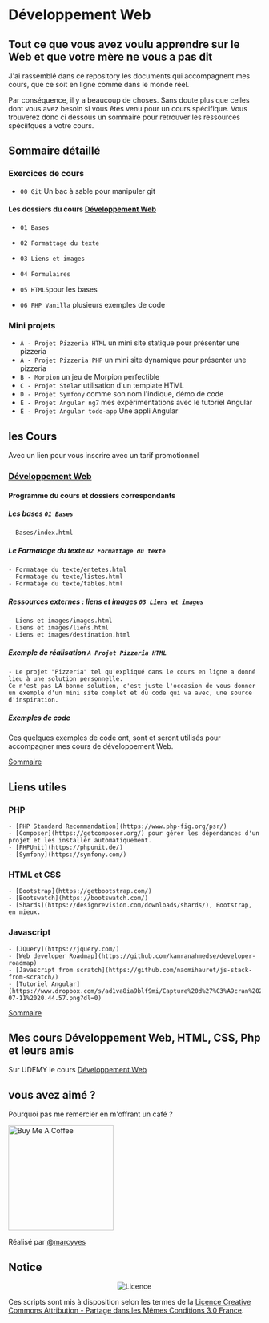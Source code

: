 # Développement Web

## Tout ce que vous avez voulu apprendre sur le Web et que votre mère ne vous a pas dit

J'ai rassemblé dans ce repository les documents qui accompagnent mes cours, que ce soit en ligne comme dans le monde réel. 

Par conséquence, il y a beaucoup de choses. Sans doute plus que celles dont vous avez besoin si vous êtes venu pour un cours spécifique. Vous trouverez donc ci dessous un sommaire pour retrouver les ressources spéciifques à votre cours.

## Sommaire détaillé

<a name="sommaire"></a>

### Exercices de cours

* `00 Git` Un bac à sable pour manipuler git

#### Les dossiers du cours [Développement Web](#dev-web)

* `01 Bases`
* `02 Formattage du texte`
* `03 Liens et images`
* `04 Formulaires`
* `05 HTML5`pour les bases

* `06 PHP Vanilla` plusieurs exemples de code

### Mini projets

* `A - Projet Pizzeria HTML` un mini site statique pour présenter une pizzeria
* `A - Projet Pizzeria PHP` un mini site dynamique pour présenter une pizzeria
* `B - Morpion` un jeu de Morpion perfectible
* `C - Projet Stelar` utilisation d'un template HTML
* `D - Projet Symfony` comme son nom l'indique, démo de code
* `E - Projet Angular ng7` mes expérimentations avec le tutoriel Angular
* `E - Projet Angular todo-app` Une appli Angular

## les Cours

<a name="cours"></a>
    Avec un lien pour vous inscrire avec un tarif promotionnel

### [Développement Web](https://www.udemy.com/course/developpement-web-par-la-pratique/?referralCode=F83C08B0B7AFEFD400E0)

<a name="dev-web"></a>

#### Programme du cours et dossiers correspondants

##### Les bases **`01 Bases`**

    - Bases/index.html

##### Le Formatage du texte **`02 Formattage du texte`**

    - Formatage du texte/entetes.html
    - Formatage du texte/listes.html
    - Formatage du texte/tables.html

##### Ressources externes : liens et images **`03 Liens et images`**

    - Liens et images/images.html
    - Liens et images/liens.html
    - Liens et images/destination.html    

##### Exemple de réalisation **`A Projet Pizzeria HTML`**

    - Le projet "Pizzeria" tel qu'expliqué dans le cours en ligne a donné lieu à une solution personnelle.
    Ce n'est pas LA bonne solution, c'est juste l'occasion de vous donner un exemple d'un mini site complet et du code qui va avec, une source d'inspiration.

##### Exemples de code

Ces quelques exemples de code ont, sont et seront utilisés pour accompagner mes cours de développement Web.

[Sommaire](#sommaire)

## Liens utiles

<a name="liens"></a>

### PHP

    - [PHP Standard Recommandation](https://www.php-fig.org/psr/)
    - [Composer](https://getcomposer.org/) pour gérer les dépendances d'un projet et les installer automatiquement.
    - [PHPUnit](https://phpunit.de/)
    - [Symfony](https://symfony.com/)

### HTML et CSS

    - [Bootstrap](https://getbootstrap.com/)
    - [Bootswatch](https://bootswatch.com/)
    - [Shards](https://designrevision.com/downloads/shards/), Bootstrap, en mieux.

### Javascript

    - [JQuery](https://jquery.com/)
    - [Web developer Roadmap](https://github.com/kamranahmedse/developer-roadmap)
    - [Javascript from scratch](https://github.com/naomihauret/js-stack-from-scratch/)
    - [Tutoriel Angular](https://www.dropbox.com/s/ad1va8ia9blf9mi/Capture%20d%27%C3%A9cran%202019-07-11%2020.44.57.png?dl=0)

[Sommaire](#sommaire)

## Mes cours Développement Web, HTML, CSS, Php et leurs amis

Sur UDEMY le cours [Développement Web](https://www.udemy.com/course/developpement-web-par-la-pratique/?referralCode=F83C08B0B7AFEFD400E0)

## vous avez aimé ?
Pourquoi pas me remercier en m'offrant un café ?

<a href="https://www.buymeacoffee.com/marcyves" target="_blank"><img src="https://cdn.buymeacoffee.com/buttons/v2/default-blue.png" alt="Buy Me A Coffee" width="210" ></a>

Réalisé par [@marcyves](https://github.com/marcyves)

## Notice

<p align="center"><img src="https://licensebuttons.net/l/by-sa/3.0/fr/88x31.png" alt="Licence"></p>

Ces scripts sont mis à disposition selon les termes de la [Licence Creative Commons Attribution - Partage dans les Mêmes Conditions 3.0 France](https://creativecommons.org/licenses/by-sa/3.0/fr/).
